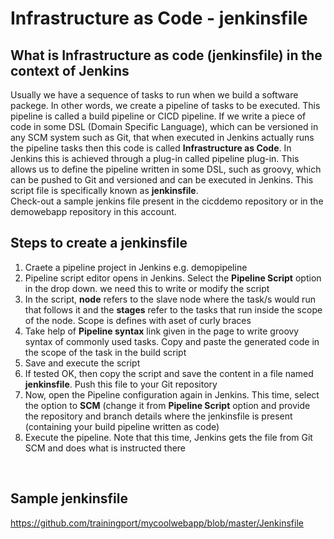 # Infrastructure as Code - jenkinsfile

## What is Infrastructure as code (jenkinsfile) in the context of Jenkins

Usually we have a sequence of tasks to run when we build a software packege. In other words, we create a pipeline of tasks to be executed. This pipeline is called a build pipeline or CICD pipeline. If we write a piece of code in some DSL (Domain Specific Language), which can be versioned in any SCM system such as Git, that when executed in Jenkins actually runs the pipeline tasks then this code is called **Infrastructure as Code**. In Jenkins this is achieved through a plug-in called pipeline plug-in. This allows us to define the pipeline written in some DSL, such as groovy, which can be pushed to Git and versioned and can be executed in Jenkins. This script file is specifically known as **jenkinsfile**.
<br>
Check-out a sample jenkins file present in the cicddemo repository or in the demowebapp repository in this account.
<br>

## Steps to create a jenkinsfile
1. Craete a pipeline project in Jenkins e.g. demopipeline
2. Pipeline script editor opens in Jenkins. Select the **Pipeline Script** option in the drop down. we need this to write or modify the script
3. In the script, **node** refers to the slave node where the task/s would run that follows it and the **stages** refer to the tasks that run inside the scope of the node. Scope is defines with aset of curly braces
4. Take help of **Pipeline syntax** link given in the page to write groovy syntax of commonly used tasks. Copy and paste the generated code in the scope of the task in the build script
5. Save and execute the script
6. If tested OK, then copy the script and save the content in a file named **jenkinsfile**. Push this file to your Git repository
7. Now, open the Pipeline configuration again in Jenkins. This time, select the option to **SCM** (change it from **Pipeline  Script** option and provide the repository and branch details where the jenkinsfile is present (containing your build pipeline written as code)
8. Execute the pipeline. Note that this time, Jenkins gets the file from Git SCM and does what is instructed there
<br>

## Sample jenkinsfile
https://github.com/trainingport/mycoolwebapp/blob/master/Jenkinsfile
